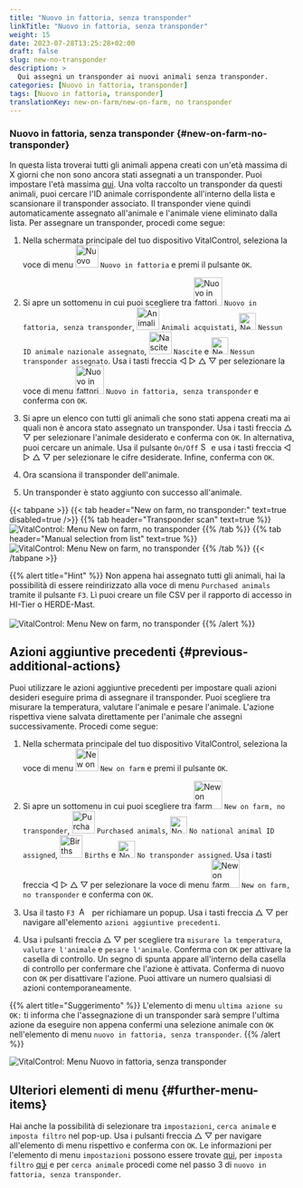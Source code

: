 ```yaml
---
title: "Nuovo in fattoria, senza transponder"
linkTitle: "Nuovo in fattoria, senza transponder"
weight: 15
date: 2023-07-28T13:25:28+02:00
draft: false
slug: new-no-transponder
description: >
  Qui assegni un transponder ai nuovi animali senza transponder.
categories: [Nuovo in fattoria, transponder]
tags: [Nuovo in fattoria, transponder]
translationKey: new-on-farm/new-on-farm, no transponder
---
```

### Nuovo in fattoria, senza transponder {#new-on-farm-no-transponder}

In questa lista troverai tutti gli animali appena creati con un'età massima di X giorni che non sono ancora stati assegnati a un transponder. Puoi impostare l'età massima [qui](/it/docs/settings/animal-registration/#set-default-values). Una volta raccolto un transponder da questi animali, puoi cercare l'ID animale corrispondente all'interno della lista e scansionare il transponder associato. Il transponder viene quindi automaticamente assegnato all'animale e l'animale viene eliminato dalla lista. Per assegnare un transponder, procedi come segue:

1. Nella schermata principale del tuo dispositivo VitalControl, seleziona la voce di menu <img src="/icons/main/new-on-farm.svg" width="40" align="bottom" alt="Nuovo in fattoria" /> `Nuovo in fattoria` e premi il pulsante `OK`.

2. Si apre un sottomenu in cui puoi scegliere tra <img src="/icons/registration/new-on-farm-no-transponder.svg" width="50" align="bottom" alt="Nuovo in fattoria, senza transponder" /> `Nuovo in fattoria, senza transponder`, <img src="/icons/main/new-on-farm.svg" width="40" align="bottom" alt="Animali acquistati" /> `Animali acquistati`, <img src="/icons/registration/no-eartag-number.svg" width="30" align="bottom" alt="Nessun ID animale nazionale" /> `Nessun ID animale nazionale assegnato`, <img src="/icons/main/births.svg" width="40" align="bottom" alt="Nascite" /> `Nascite` e <img src="/icons/registration/no-transponder.svg" width="30" align="bottom" alt="Nessun transponder assegnato" /> `Nessun transponder assegnato`. Usa i tasti freccia ◁ ▷ △ ▽ per selezionare la voce di menu <img src="/icons/registration/new-on-farm-no-transponder.svg" width="50" align="bottom" alt="Nuovo in fattoria, senza transponder" /> `Nuovo in fattoria, senza transponder` e conferma con `OK`.


3. Si apre un elenco con tutti gli animali che sono stati appena creati ma ai quali non è ancora stato assegnato un transponder. Usa i tasti freccia △ ▽ per selezionare l'animale desiderato e conferma con `OK`. In alternativa, puoi cercare un animale. Usa il pulsante `On/Off` <img src="/icons/footer/search.svg" width="15" align="bottom" alt="Search" /> e usa i tasti freccia ◁ ▷ △ ▽ per selezionare le cifre desiderate. Infine, conferma con `OK`.

4. Ora scansiona il transponder dell'animale.

5. Un transponder è stato aggiunto con successo all'animale.

{{< tabpane >}}
{{< tab header="New on farm, no transponder:" text=true disabled=true />}}
{{% tab header="Transponder scan" text=true %}}
![VitalControl: Menu New on farm, no transponder](../images/notransponder-scan.png "New on farm, no transponder")
{{% /tab %}}
{{% tab header="Manual selection from list" text=true %}}
![VitalControl: Menu New on farm, no transponder](../images/notransponder.png "New on farm, no transponder")
{{% /tab %}}
{{< /tabpane >}}

{{% alert title="Hint" %}}
Non appena hai assegnato tutti gli animali, hai la possibilità di essere reindirizzato alla voce di menu `Purchased animals` tramite il pulsante `F3`. Lì puoi creare un file CSV per il rapporto di accesso in HI-Tier o HERDE-Mast. <br/>
<br/>
![VitalControl: Menu New on farm, no transponder](../images/redirect.png "Redirect")
{{% /alert %}}

## Azioni aggiuntive precedenti {#previous-additional-actions}

Puoi utilizzare le azioni aggiuntive precedenti per impostare quali azioni desideri eseguire prima di assegnare il transponder. Puoi scegliere tra misurare la temperatura, valutare l'animale e pesare l'animale. L'azione rispettiva viene salvata direttamente per l'animale che assegni successivamente. Procedi come segue:

1. Nella schermata principale del tuo dispositivo VitalControl, seleziona la voce di menu <img src="/icons/main/new-on-farm.svg" width="40" align="bottom" alt="New on farm" /> `New on farm` e premi il pulsante `OK`.

2. Si apre un sottomenu in cui puoi scegliere tra <img src="/icons/registration/new-on-farm-no-transponder.svg" width="50" align="bottom" alt="New on farm, no transponder" /> `New on farm, no transponder`, <img src="/icons/main/new-on-farm.svg" width="40" align="bottom" alt="Purchased animals" /> `Purchased animals`, <img src="/icons/registration/no-eartag-number.svg" width="30" align="bottom" alt="No national animal ID" /> `No national animal ID assigned`, <img src="/icons/main/births.svg" width="40" align="bottom" alt="Births" /> `Births` e <img src="/icons/registration/no-transponder.svg" width="30" align="bottom" alt="No transponder assigned" /> `No transponder assigned`. Usa i tasti freccia ◁ ▷ △ ▽ per selezionare la voce di menu <img src="/icons/registration/new-on-farm-no-transponder.svg" width="50" align="bottom" alt="New on farm, no transponder" /> `New on farm, no transponder` e conferma con `OK`.


3. Usa il tasto `F3` &nbsp;<img src="/icons/footer/open-popup.svg" width="15" align="bottom" alt="Aufruf Popup" />&nbsp; per richiamare un popup. Usa i tasti freccia △ ▽ per navigare all'elemento `azioni aggiuntive precedenti`.

4. Usa i pulsanti freccia △ ▽ per scegliere tra `misurare la temperatura`, `valutare l'animale` e `pesare l'animale`. Conferma con `OK` per attivare la casella di controllo. Un segno di spunta appare all'interno della casella di controllo per confermare che l'azione è attivata. Conferma di nuovo con `OK` per disattivare l'azione. Puoi attivare un numero qualsiasi di azioni contemporaneamente.

{{% alert title="Suggerimento" %}}
L'elemento di menu `ultima azione su OK:` ti informa che l'assegnazione di un transponder sarà sempre l'ultima azione da eseguire non appena confermi una selezione animale con `OK` nell'elemento di menu `nuovo in fattoria, senza transponder`.
{{% /alert %}}

![VitalControl: Menu Nuovo in fattoria, senza transponder](../images/actions.png "Azioni aggiuntive")

 ## Ulteriori elementi di menu {#further-menu-items}

Hai anche la possibilità di selezionare tra `impostazioni`, `cerca animale` e `imposta filtro` nel pop-up. Usa i pulsanti freccia △ ▽ per navigare all'elemento di menu rispettivo e conferma con `OK`. Le informazioni per l'elemento di menu `impostazioni` possono essere trovate [qui](/it/docs/settings/animal-registration/#set-default-values), per `imposta filtro` [qui](/it/docs/filter/) e per `cerca animale` procedi come nel passo 3 di `nuovo in fattoria, senza transponder`.
